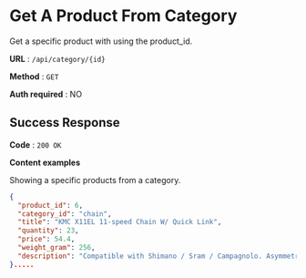 # Get A Product From Category

Get a specific product with using the product_id.

**URL** : `/api/category/{id}`

**Method** : `GET`

**Auth required** : NO

## Success Response

**Code** : `200 OK`

**Content examples**

Showing a specific products from a category.

```json
{
  "product_id": 6,
  "category_id": "chain",
  "title": "KMC X11EL 11-speed Chain W/ Quick Link",
  "quantity": 23,
  "price": 54.4,
  "weight_gram": 256,
  "description": "Compatible with Shimano / Sram / Campagnolo. Asymmetrical Chamfering Avoids Interference. Added Chamfering for Smooth Operation. Impeccable Precision｜Phenomenal Shifting Performance."
}.....
```